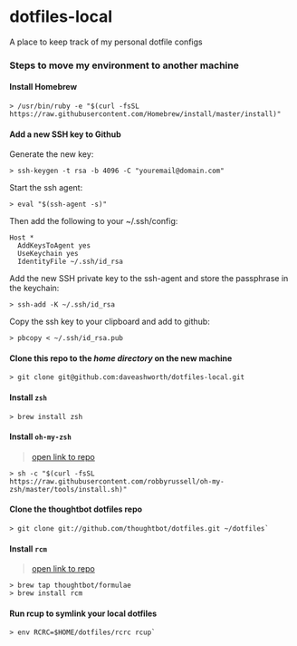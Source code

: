 # dotfiles-local
A place to keep track of my personal dotfile configs


### Steps to move my environment to another machine

#### Install Homebrew

```
> /usr/bin/ruby -e "$(curl -fsSL https://raw.githubusercontent.com/Homebrew/install/master/install)"
```

#### Add a new SSH key to Github

Generate the new key:

```
> ssh-keygen -t rsa -b 4096 -C "youremail@domain.com"
```

Start the ssh agent:

```
> eval "$(ssh-agent -s)"
```

Then add the following to your ~/.ssh/config:

```
Host *
  AddKeysToAgent yes
  UseKeychain yes
  IdentityFile ~/.ssh/id_rsa
```

Add the new SSH private key to the ssh-agent and store the passphrase in the
keychain:

```
> ssh-add -K ~/.ssh/id_rsa
```

Copy the ssh key to your clipboard and add to github:

```
> pbcopy < ~/.ssh/id_rsa.pub
```


#### Clone this repo to the *home directory* on the new machine

```
> git clone git@github.com:daveashworth/dotfiles-local.git
```

#### Install `zsh`

```
> brew install zsh
```

#### Install `oh-my-zsh`

> [open link to repo](https://github.com/robbyrussell/oh-my-zsh)

```
> sh -c "$(curl -fsSL https://raw.githubusercontent.com/robbyrussell/oh-my-zsh/master/tools/install.sh)"
```

#### Clone the thoughtbot dotfiles repo

```
> git clone git://github.com/thoughtbot/dotfiles.git ~/dotfiles`
```

#### Install `rcm`

> [open link to repo](https://github.com/thoughtbot/rcm)

```
> brew tap thoughtbot/formulae
> brew install rcm
```


#### Run rcup to symlink your local dotfiles

```
> env RCRC=$HOME/dotfiles/rcrc rcup`
```


